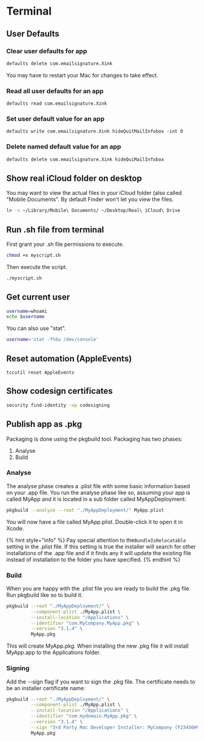 # Terminal

## User Defaults

### Clear user defaults for app

```bash
defaults delete com.emailsignature.Xink
```

You may have to restart your Mac for changes to take effect.

### Read all user defaults for an app

```text
defaults read com.emailsignature.Xink
```

### Set user default value for an app

```text
defaults write com.emailsignature.Xink hideQuitMailInfobox -int 0
```

### Delete named default value for an app

```bash
defaults delete com.emailsignature.Xink hideQuiMailInfobox
```

## Show real iCloud folder on desktop

You may want to view the actual files in your iCloud folder \(also called "Mobile Documents". By default Finder won't let you view the files.

```bash
ln -s ~/Library/Mobile\ Documents/ ~/Desktop/Real\ iCloud\ Drive
```

## Run .sh file from terminal

First grant your .sh file permissions to execute.

```bash
chmod +x myscript.sh
```

Then execute the script.

```bash
./myscript.sh
```

## Get current user

```bash
username=whoami
echo $username
```

You can also use "stat".

```bash
username='stat -f%Su /dev/console'
```

## Reset automation \(AppleEvents\)

```text
tccutil reset AppleEvents
```

## Show codesign certificates

```bash
security find-identity -vp codesigning
```

## Publish app as .pkg

Packaging is done using the pkgbuild tool.  Packaging has two phases:

1. Analyse
2. Build

### Analyse

The analyse phase creates a .plist file with some basic information based on your .app file.  You run the analyse phase like so, assuming your app is called MyApp and it is located in a sub folder called MyAppDeployment:

```bash
pkgbuild --analyze --root "./MyAppDeployment/" MyApp.plist
```

You will now have a file called MyApp.plist.  Double-click it to open it in Xcode.

{% hint style="info" %}
Pay special attention to the`BundleIsRelocatable` setting in the .plist file.  If this setting is true the installer will search for other installations of the .app file and if it finds any it will update the existing file instead of installation to the folder you have specified.
{% endhint %}

### Build

When you are happy with the .plist file you are ready to build the .pkg file.  Run pkgbuild like so to build it.

```bash
pkgbuild --root "./MyAppDeployment/" \
         --component-plist ./MyApp.plist \
         --install-location "/Applications" \
         --identifier "com.MyCompany.MyApp.pkg" \
         --version "3.1.4" \
         MyApp.pkg

```

This will create MyApp.pkg.  When installing the new .pkg file it will install MyApp.app to the Applications folder.

### Signing

Add the --sign flag if you want to sign the .pkg file.  The certificate needs to be an installer certificate name:

```bash
pkgbuild --root "./MyAppDeployment/" \
         --component-plist ./MyApp.plist \
         --install-location "/Applications" \
         --identifier "com.mydomain.MyApp.pkg" \
         --version "3.1.4" \
         --sign "3rd Party Mac Developer Installer: MyCompany (F23456HVS)" \
         MyApp.pkg
```

